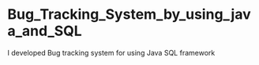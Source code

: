 # Bug_Tracking_System_by_using_java_and_SQL
I developed Bug tracking system for using Java SQL framework 
